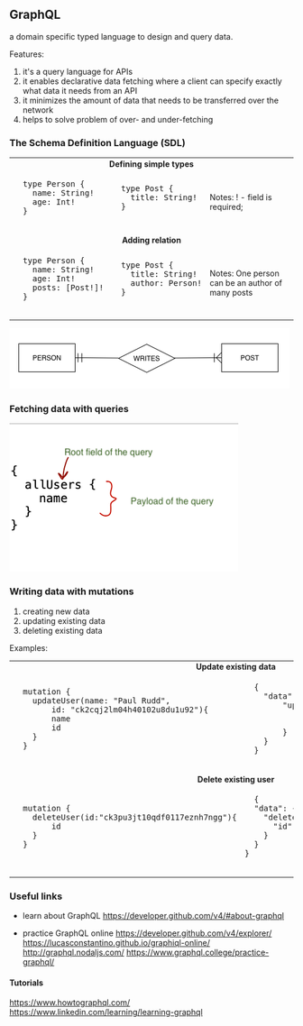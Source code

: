 ## GraphQL

a domain specific typed language to design and query data.

Features:

1. it's a query language for APIs 
2. it enables declarative data fetching where a client can specify exactly what data it needs from an API
3. it minimizes the amount of data that needs to be transferred over the network
4. helps to solve problem of over- and under-fetching

### The Schema Definition Language (SDL)

<table>
    <tr>
        <td align=center colspan=3><b>Defining simple types</b></td>
    </tr>
    <tr>
        <td>
        <pre>
  type Person {
    name: String!
    age: Int!
  }
        </pre>
        </td>
        <td align=top>
        <pre>
  type Post {
    title: String!
  }
        </pre>
        </td>
        <td>Notes: ! - field is required; </td>
    </tr>
    <tr>
        <td align=center colspan=3><b>Adding relation</b></td>
    </tr>
    <tr>
        <td>
        <pre>
  type Person {
    name: String!
    age: Int!
    posts: [Post!]!
  }
        </pre>
        </td>
        <td>
        <pre>
  type Post {
    title: String!
    author: Person!
  }
        </pre>
        </td>
        <td>Notes: One person can be an author of many posts </td>
    </tr>
</table>

![1-to-many relation](relation.png)

### Fetching data with queries

![query example](fetching_data_with_queries.png)

### Writing data with mutations

1. creating new data
2. updating existing data
3. deleting existing data

Examples:

<table>
    <tr>
        <td align=center colspan=2><b>Update existing data</b></td>
    </tr>
    <tr>
        <td>
        <pre>
  mutation {
    updateUser(name: "Paul Rudd", 
        id: "ck2cqj2lm04h40102u8du1u92"){
        name
        id
    }
  }
        </pre>
        </td>
        <td>
        <pre>
  {
    "data": {
        "updateUser": {
            "name": "Paul Rudd",
            "id": "ck2cqj2lm04h40102u8du1u92"
        }
    }
  }
        </pre>
        </td>
    </tr>
    <tr>
        <td align=center colspan=3><b>Delete existing user</b></td>
    </tr>
    <tr>
        <td>
        <pre>
  mutation {
    deleteUser(id:"ck3pu3jt10qdf0117eznh7ngg"){
        id
    }
  }
        </pre>
        </td>
        <td>
        <pre>
  {
  "data": {
    "deleteUser": {
      "id": "ck3pu3jt10qdf0117eznh7ngg"
    }
  }
}
        </pre>
        </td>
    </tr>
</table>


### Useful links

- learn about GraphQL
    https://developer.github.com/v4/#about-graphql

- practice GraphQL online
    https://developer.github.com/v4/explorer/
    https://lucasconstantino.github.io/graphiql-online/
    http://graphql.nodaljs.com/
    https://www.graphql.college/practice-graphql/
    
#### Tutorials

https://www.howtographql.com/
https://www.linkedin.com/learning/learning-graphql

    


